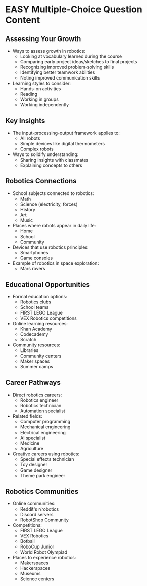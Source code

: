# EASY Multiple-Choice Question Content

## Assessing Your Growth
- Ways to assess growth in robotics:
  - Looking at vocabulary learned during the course
  - Comparing early project ideas/sketches to final projects
  - Recognizing improved problem-solving skills
  - Identifying better teamwork abilities
  - Noting improved communication skills
- Learning styles to consider:
  - Hands-on activities
  - Reading
  - Working in groups
  - Working independently

## Key Insights
- The input-processing-output framework applies to:
  - All robots
  - Simple devices like digital thermometers
  - Complex robots
- Ways to solidify understanding:
  - Sharing insights with classmates
  - Explaining concepts to others

## Robotics Connections
- School subjects connected to robotics:
  - Math
  - Science (electricity, forces)
  - History
  - Art
  - Music
- Places where robots appear in daily life:
  - Home
  - School
  - Community
- Devices that use robotics principles:
  - Smartphones
  - Game consoles
- Example of robotics in space exploration:
  - Mars rovers

## Educational Opportunities
- Formal education options:
  - Robotics clubs
  - School teams
  - FIRST LEGO League
  - VEX Robotics competitions
- Online learning resources:
  - Khan Academy
  - Codecademy
  - Scratch
- Community resources:
  - Libraries
  - Community centers
  - Maker spaces
  - Summer camps

## Career Pathways
- Direct robotics careers:
  - Robotics engineer
  - Robotics technician
  - Automation specialist
- Related fields:
  - Computer programming
  - Mechanical engineering
  - Electrical engineering
  - AI specialist
  - Medicine
  - Agriculture
- Creative careers using robotics:
  - Special effects technician
  - Toy designer
  - Game designer
  - Theme park engineer

## Robotics Communities
- Online communities:
  - Reddit's r/robotics
  - Discord servers
  - RobotShop Community
- Competitions:
  - FIRST LEGO League
  - VEX Robotics
  - Botball
  - RoboCup Junior
  - World Robot Olympiad
- Places to experience robotics:
  - Makerspaces
  - Hackerspaces
  - Museums
  - Science centers